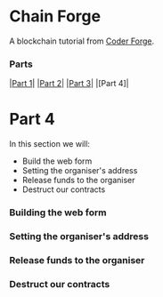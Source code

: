 # Chain Forge

A blockchain tutorial from [Coder Forge](http://coderforge.io).

### Parts
|[Part 1](https://github.com/coder-forge/chain-forge/tree/part-1)|
|[Part 2](https://github.com/coder-forge/chain-forge/tree/part-2)|
|[Part 3](https://github.com/coder-forge/chain-forge/tree/part-3)|
|[Part 4]|

# Part 4

In this section we will:

 - Build the web form
 - Setting the organiser's address
 - Release funds to the organiser
 - Destruct our contracts

### Building the web form

### Setting the organiser's address

### Release funds to the organiser

### Destruct our contracts
